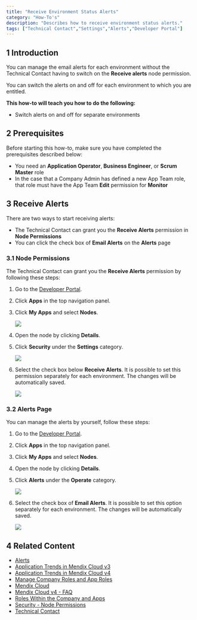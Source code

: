 ```yaml
---
title: "Receive Environment Status Alerts"
category: "How-To's"
description: "Describes how to receive environment status alerts."
tags: ["Technical Contact","Settings","Alerts","Developer Portal"]
---
```


## 1 Introduction

You can manage the email alerts for each environment without the Technical Contact having to switch on the **Receive alerts** node permission.

You can switch the alerts on and off for each environment to which you are entitled.

**This how-to will teach you how to do the following:**

* Switch alerts on and off for separate environments

## 2 Prerequisites

Before starting this how-to, make sure you have completed the prerequisites described below:

* You need an **Application Operator**, **Business Engineer**, or **Scrum Master** role
* In the case that a Company Admin has defined a new App Team role, that role must have the App Team **Edit** permission for **Monitor**    
    
## 3 Receive Alerts

There are two ways to start receiving alerts:

* The Technical Contact can grant you the **Receive Alerts** permission in **Node Permissions**
* You can click the check box of **Email Alerts** on the **Alerts** page

### 3.1 Node Permissions  

The Technical Contact can grant you the **Receive Alerts** permission by following these steps:

1. Go to the [Developer Portal](http://home.mendix.com).
2. Click **Apps** in the top navigation panel.
3.  Click **My Apps** and select **Nodes**.

    ![](attachments/general/myapps.png)

4. Open the node by clicking **Details**.
5.  Click **Security** under the **Settings** category.

    ![](attachments/settings/settings.png)

6.  Select the check box below **Receive Alerts**. It is possible to set this permission separately for each environment. The changes will be automatically saved.

    ![](attachments/settings/receive-alerts.png)

### 3.2 Alerts Page

You can manage the alerts by yourself, follow these steps:

1. Go to the [Developer Portal](http://home.mendix.com).
2. Click **Apps** in the top navigation panel.
3. Click **My Apps** and select **Nodes**.
4. Open the node by clicking **Details**.
5.  Click **Alerts** under the **Operate** category. 

    ![](attachments/operate/operate.png)

6. Select the check box of **Email Alerts**.  It is possible to set this option separately for each environment. The changes will be automatically saved.

    ![](attachments/operate/email-alerts.png)

## 4 Related Content

* [Alerts](/developerportal/operate/monitoring-application-health)
* [Application Trends in Mendix Cloud v3](/developerportal/operate/trends)
* [Application Trends in Mendix Cloud v4](/developerportal/operate/trends-v4)
* [Manage Company Roles and App Roles](/developerportal/howto/change-roles)
* [Mendix Cloud](/howtogeneral/mendixcloud/)
* [Mendix Cloud v4 - FAQ](/howtogeneral/mendixcloud/mxcloudv4)
* [Roles Within the Company and Apps](/developerportal/general/roles)
* [Security - Node Permissions](/developerportal/settings/node-permissions) 
* [Technical Contact](/developerportal/general/technical-contact)
